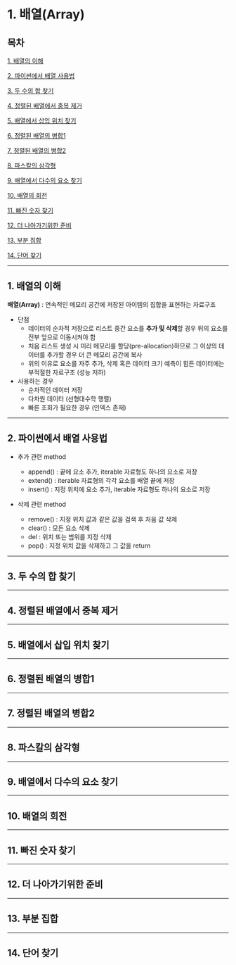 # 1. 배열(Array)

## 목차


[1. 배열의 이해](#1)

[2. 파이썬에서 배열 사용법](#2)

[3. 두 수의 합 찾기](#3)

[4. 정렬된 배열에서 중복 제거](#4)

[5. 배열에서 삽입 위치 찾기](#5)

[6. 정렬된 배열의 병합1](#6)

[7. 정렬된 배열의 병합2](#7)

[8. 파스칼의 삼각형](#8)

[9. 배열에서 다수의 요소 찾기](#9)

[10. 배열의 회전](#10)

[11. 빠진 숫자 찾기](#11)

[12. 더 나아가기위한 준비](#12)

[13. 부분 집합](#13)

[14. 단어 찾기](#14)

---

## 1. 배열의 이해<a id="1"></a>
**배열(Array)** : 연속적인 메모리 공간에 저장된 아이템의 집합을 표현하는 자료구조
- 단점
  - 데이터의 순차적 저장으로 리스트 중간 요소를 **추가 및 삭제**할 경우 뒤의 요소를 전부 앞으로 이동시켜야 함
  - 처음 리스트 생성 시 미리 메모리를 할당(pre-allocation)하므로 그 이상의 데이터를 추가할 경우 더 큰 메모리 공간에 복사
  - 위의 이유로 요소를 자주 추가, 삭제 혹은 데이터 크기 예측이 힘든 데이터에는 부적절한 자료구조 (성능 저하)
- 사용하는 경우
  - 순차적인 데이터 저장
  - 다차원 데이터 (선형대수학 행렬)
  - 빠른 조회가 필요한 경우 (인덱스 존재)

---

## 2. 파이썬에서 배열 사용법<a id="2"></a>
- 추가 관련 method
  - append() : 끝에 요소 추가, iterable 자료형도 하나의 요소로 저장 
  - extend() : iterable 자료형의 각각 요소를 배열 끝에 저장 
  - insert() : 지정 위치에 요소 추가, iterable 자료형도 하나의 요소로 저장
 
- 삭제 관련 method
  - remove() : 지정 위치 값과 같은 값을 검색 후 처음 값 삭제 
  - clear() : 모든 요소 삭제  
  - del : 위치 또는 범위를 지정 삭제
  - pop() : 지정 위치 값을 삭제하고 그 값을 return

---

## 3. 두 수의 합 찾기<a id="3"></a>

---

## 4. 정렬된 배열에서 중복 제거<a id="4"></a>

---

## 5. 배열에서 삽입 위치 찾기<a id="5"></a>

---

## 6. 정렬된 배열의 병합1<a id="6"></a>

---

## 7. 정렬된 배열의 병합2<a id="7"></a>

---

## 8. 파스칼의 삼각형<a id="8"></a>

---

## 9. 배열에서 다수의 요소 찾기<a id="9"></a>

---

## 10. 배열의 회전<a id="10"></a>

---

## 11. 빠진 숫자 찾기<a id="11"></a>

---

## 12. 더 나아가기위한 준비<a id="12"></a>

---

## 13. 부분 집합<a id="13"></a>

---

## 14. 단어 찾기<a id="14"></a>


